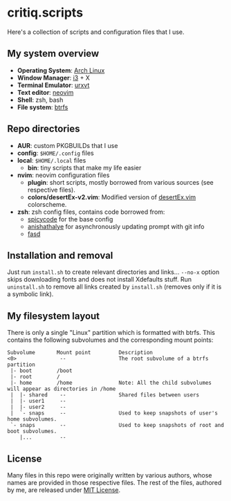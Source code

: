 # critiq.scripts
Here's a collection of scripts and configuration files that I use.

## My system overview
* **Operating System**: [Arch Linux](https://wiki.archlinux.org/index.php/The_Arch_Way)
* **Window Manager**: [i3](https://i3wm.org) + X
* **Terminal Emulator**: [urxvt](https://wiki.archlinux.org/index.php/Rxvt-unicode)
* **Text editor**: [neovim](http://neovim.org/)
* **Shell**: zsh, bash
* **File system**: [btrfs](https://btrfs.wiki.kernel.org/index.php/UseCases)

## Repo directories
* **AUR**: custom PKGBUILDs that I use
* **config**: `$HOME/.config` files
* **local**: `$HOME/.local` files
  * **bin**: tiny scripts that make my life easier
* **nvim**: neovim configuration files
  * **plugin**: short scripts, mostly borrowed from various sources (see respective files).
  * **colors/desertEx-v2.vim**: Modified version of [desertEx.vim](https://github.com/mbbill/desertEx) colorscheme.
* **zsh**: zsh config files, contains code borrowed from:
  * [spicycode](https://github.com/spicycode/ze-best-zsh-config/blob/master/.zsh) for the base config
  * [anishathalye](https://github.com/anishathalye/dotfiles/blob/master/zsh) for asynchronously updating prompt with git info
  * [fasd](https://github.com/clvv/fasd)

## Installation and removal
Just run `install.sh` to create relevant directories and links... `--no-x` option skips downloading fonts and does not install Xdefaults stuff.
Run `uninstall.sh` to remove all links created by `install.sh` (removes only if it is a symbolic link).

## My filesystem layout
There is only a single "Linux" partition which is formatted with btrfs. This contains the following subvolumes and the corresponding mount points:
```
Subvolume       Mount point         Description
<0>              --                 The root subvolume of a btrfs partition
 |- boot        /boot
 |- root        /
 |- home        /home               Note: All the child subvolumes will appear as directories in /home
 |  |- shared    --                 Shared files between users
 |  |- user1     --
 |  |- user2     --
 |  `- snaps     --                 Used to keep snapshots of user's home subvolumes.
 `- snaps        --                 Used to keep snapshots of root and boot subvolumes.
    |...         --
```

## License
Many files in this repo were originally written by various authors, whose names are provided in those respective files.
The rest of the files, authored by me, are released under [MIT License](http://opensource.org/licenses/MIT).
